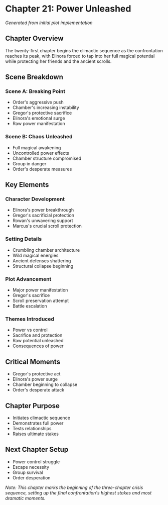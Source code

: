 # Chapter 21: Power Unleashed
*Generated from initial plot implementation*

## Chapter Overview
The twenty-first chapter begins the climactic sequence as the confrontation reaches its peak, with Elinora forced to tap into her full magical potential while protecting her friends and the ancient scrolls.

## Scene Breakdown

### Scene A: Breaking Point
- Order's aggressive push
- Chamber's increasing instability
- Gregor's protective sacrifice
- Elinora's emotional surge
- Raw power manifestation

### Scene B: Chaos Unleashed
- Full magical awakening
- Uncontrolled power effects
- Chamber structure compromised
- Group in danger
- Order's desperate measures

## Key Elements

### Character Development
- Elinora's power breakthrough
- Gregor's sacrificial protection
- Rowan's unwavering support
- Marcus's crucial scroll protection

### Setting Details
- Crumbling chamber architecture
- Wild magical energies
- Ancient defenses shattering
- Structural collapse beginning

### Plot Advancement
- Major power manifestation
- Gregor's sacrifice
- Scroll preservation attempt
- Battle escalation

### Themes Introduced
- Power vs control
- Sacrifice and protection
- Raw potential unleashed
- Consequences of power

## Critical Moments
- Gregor's protective act
- Elinora's power surge
- Chamber beginning to collapse
- Order's desperate attack

## Chapter Purpose
- Initiates climactic sequence
- Demonstrates full power
- Tests relationships
- Raises ultimate stakes

## Next Chapter Setup
- Power control struggle
- Escape necessity
- Group survival
- Order desperation

*Note: This chapter marks the beginning of the three-chapter crisis sequence, setting up the final confrontation's highest stakes and most dramatic moments.*
